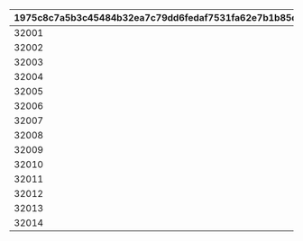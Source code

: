 |1975c8c7a5b3c45484b32ea7c79dd6fedaf7531fa62e7b1b85db2bcc56a5dab4|d776eea73ad078f7588d77b34fa07998278bf107b2fb28200d700e9402fd44d0|2bab9cb06cf727964430a9d9d617b714e6ca87e9bcfaa2bc53b351f99aa121e6|ca554b11241ba070cd544dcd61509c112b5741e33639ccd6cb7bdf85be61ac73|d18f714bf19713d4232f44ea6541b73a9bc6a63a3b50d4aad313310f1ffa3679|6d8fc437f5f06fbc0aecd0406a457c339f7d7a10a1b4854019d3d28279dc46ba|
| --- | --- | --- | --- | --- | --- |
|32001|2022/05/17 5:00:00|2022/05/15 15:00:00|2022/05/22 4:59:59|2022/05/25 14:59:59|2022/05/21 4:59:59|
|32002|2022/07/19 5:00:00|2022/07/15 18:00:00|2022/07/24 4:59:59|2022/07/27 14:59:59|2022/07/23 4:59:59|
|32003|2022/09/16 5:00:00|2022/09/15 18:00:00|2022/09/21 4:59:59|2022/09/24 14:59:59|2022/09/20 4:59:59|
|32004|2022/11/18 5:00:00|2022/11/15 18:00:00|2022/11/23 4:59:59|2022/11/26 14:59:59|2022/11/22 4:59:59|
|32005|2023/01/17 5:00:00|2023/01/15 18:00:00|2023/01/22 4:59:59|2023/01/25 14:59:59|2023/01/21 4:59:59|
|32006|2023/04/18 5:00:00|2023/04/15 18:00:00|2023/04/23 4:59:59|2023/04/26 14:59:59|2023/04/22 4:59:59|
|32007|2023/07/19 5:00:00|2023/07/15 18:00:00|2023/07/24 4:59:59|2023/07/27 14:59:59|2023/07/23 4:59:59|
|32008|2023/10/18 5:00:00|2023/10/15 18:00:00|2023/10/23 4:59:59|2023/10/26 14:59:59|2023/10/22 4:59:59|
|32009|2024/01/18 5:00:00|2024/01/15 18:00:00|2024/01/23 4:59:59|2024/01/26 14:59:59|2024/01/22 4:59:59|
|32010|2024/06/18 5:00:00|2024/06/15 18:00:00|2024/06/23 4:59:59|2024/06/26 14:59:59|2024/06/22 4:59:59|
|32011|2024/09/18 5:00:00|2024/09/15 18:00:00|2024/09/23 4:59:59|2024/09/26 14:59:59|2024/09/22 4:59:59|
|32012|2025/01/18 5:00:00|2025/01/15 18:00:00|2025/01/23 4:59:59|2025/01/26 14:59:59|2025/01/22 4:59:59|
|32013|2025/03/18 5:00:00|2025/03/15 18:00:00|2025/03/23 4:59:59|2025/03/26 14:59:59|2025/03/22 4:59:59|
|32014|2025/05/18 5:00:00|2025/05/15 18:00:00|2025/05/23 4:59:59|2025/05/26 14:59:59|2025/05/22 4:59:59|